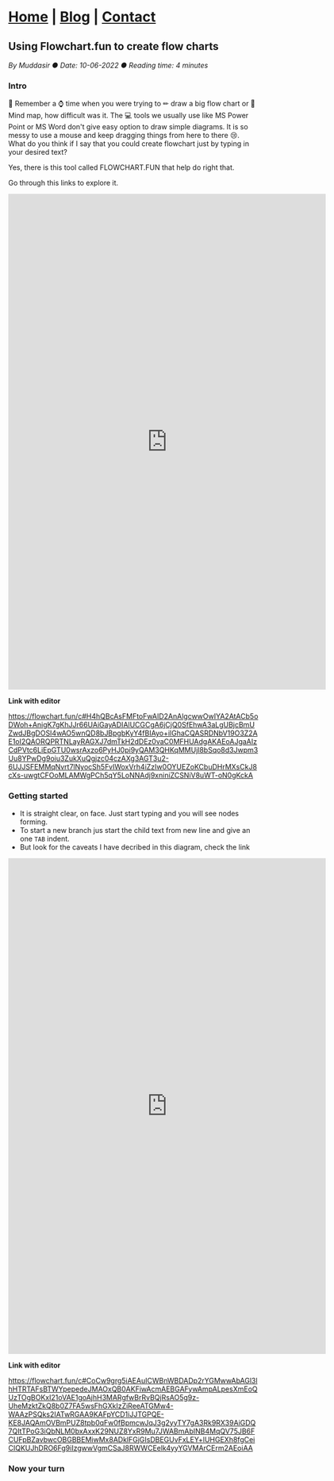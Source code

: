 # [Home](https://viaahmed.github.io) | [Blog](https://viaahmed.github.io/blog.html) | [Contact](https://viaahmed.github.io)

## Using Flowchart.fun to create flow charts

*By Muddasir ● Date: 10-06-2022 ● Reading time: 4 minutes*

### Intro

🤔 Remember a ⌚ time when you were trying to ✏ draw a big flow chart or 🧠 Mind map, how difficult was it. The 💻 tools we usually use like MS Power Point or MS Word don't give easy option to draw simple diagrams. It is so messy to use a mouse and keep dragging things from here to there 😢.
What do you think if I say that you could create flowchart just by typing in your desired text?

Yes, there is this tool called FLOWCHART.FUN that help do right that.

Go through this links to explore it.

<iframe src="https://flowchart.fun/f#H4hQBcAsFMFtoFwAID2AnAlgcwwOwIYA2AtACb5oDWoh+AnigK7gKhJJr66UAiGayADIAlUCGCgA6jCjQ0SfEhwA3aLgUBjcBmUZwdJBgDOSI4wAO5wnQD8bJBpgbKyY4fBIAyo+ilGhaCQASRDNbV19O3Z2AE1oI2QAORQPRTNLayRAGXJ7dmTkH2dDEz0vaC0MFHUAdgAKAEoAJgaAIzCdPVtc6LiEpGTU0wsrAxzo6PyHJ0pi9yQAM3QHKqMMUjl8bSqo8d3Jwpm3Uu8YPwDg9oiu3ZukXuQgjzc04czAXg3AGT3u2-6UJJSFEMMqNvrt7lNyocSh5FvIWoxVrh4iZzIw0OYUEZoKCbuDHrMXsCkJ8cXs-uwgtCFOoMLAMWgPCh5qY5LoNNAdj9xniniZCSNiV8uWT-oN0gKckA" width="640" height="1000" frameborder="0" marginheight="0" marginwidth="0">Loading…</iframe>

**Link with editor**

https://flowchart.fun/c#H4hQBcAsFMFtoFwAID2AnAlgcwwOwIYA2AtACb5oDWoh+AnigK7gKhJJr66UAiGayADIAlUCGCgA6jCjQ0SfEhwA3aLgUBjcBmUZwdJBgDOSI4wAO5wnQD8bJBpgbKyY4fBIAyo+ilGhaCQASRDNbV19O3Z2AE1oI2QAORQPRTNLayRAGXJ7dmTkH2dDEz0vaC0MFHUAdgAKAEoAJgaAIzCdPVtc6LiEpGTU0wsrAxzo6PyHJ0pi9yQAM3QHKqMMUjl8bSqo8d3Jwpm3Uu8YPwDg9oiu3ZukXuQgjzc04czAXg3AGT3u2-6UJJSFEMMqNvrt7lNyocSh5FvIWoxVrh4iZzIw0OYUEZoKCbuDHrMXsCkJ8cXs-uwgtCFOoMLAMWgPCh5qY5LoNNAdj9xniniZCSNiV8uWT-oN0gKckA

### Getting started

- It is straight clear, on face. Just start typing and you will see nodes forming.
- To start a new branch jus start the child text from new line and give an one `TAB` indent.
- But look for the caveats I have decribed in this diagram, check the link

<iframe src="https://flowchart.fun/f#CoCw9grg5iAEAuICWBnWBDADp2rYGMwwAbAGl3lhHTRTAFsBTWYpepedeJMAOxQB0AKFiwAcmAEBGAFywAmpALpesXmEoQUzTOgBOKxI21oVAE1goAjhH3MARgfwBrRvBQjRsAO5g9z-UheMzktZkQ8b0Z7FA5wsFhGXkIzZiReeATGMw4-WAAzPSQks2IATwRGAA9KAFpYCD1iJJTGPQE-KE8JAQAmOVBmPUZ8tpb0qFw0fBpmcwJqJ3g2yyTY7gA3Rk9RX39AiGDQ7QItTPoG3iQbNLM0bxAxxK29NUZ8YxR9Mu7JWABmAbINB4MqQV75JB6FCUFpBZavbwcOBGBBEMiwMx8ADklFGjGIsDBEGUvFxLEY+lUHGEXh8fgCeiCIQKUJhDRO6Fg9iIzgwwVgmCSaJ8RWWCEelk4yyYGVMArCErm2AEoiAA" width="640" height="1000" frameborder="0" marginheight="0" marginwidth="0">Loading…</iframe>

**Link with editor**

https://flowchart.fun/c#CoCw9grg5iAEAuICWBnWBDADp2rYGMwwAbAGl3lhHTRTAFsBTWYpepedeJMAOxQB0AKFiwAcmAEBGAFywAmpALpesXmEoQUzTOgBOKxI21oVAE1goAjhH3MARgfwBrRvBQjRsAO5g9z-UheMzktZkQ8b0Z7FA5wsFhGXkIzZiReeATGMw4-WAAzPSQks2IATwRGAA9KAFpYCD1iJJTGPQE-KE8JAQAmOVBmPUZ8tpb0qFw0fBpmcwJqJ3g2yyTY7gA3Rk9RX39AiGDQ7QItTPoG3iQbNLM0bxAxxK29NUZ8YxR9Mu7JWABmAbINB4MqQV75JB6FCUFpBZavbwcOBGBBEMiwMx8ADklFGjGIsDBEGUvFxLEY+lUHGEXh8fgCeiCIQKUJhDRO6Fg9iIzgwwVgmCSaJ8RWWCEelk4yyYGVMArCErm2AEoiAA


### Now your turn

